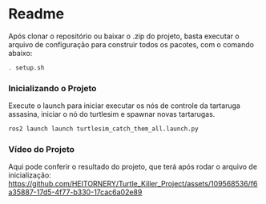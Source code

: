 # Readme
Após clonar o repositório ou baixar o .zip do projeto, basta executar o arquivo de configuração para construir todos os pacotes, com o comando abaixo:
```bash
. setup.sh
```
### Inicializando o Projeto
Execute o launch para iniciar executar os nós de controle da tartaruga assasina, iniciar o nó do turtlesim e spawnar novas tartarugas.
```bash
ros2 launch launch turtlesim_catch_them_all.launch.py
```
### Vídeo do Projeto 
Aqui pode conferir o resultado do projeto, que terá após rodar o arquivo de inicialização:
https://github.com/HEITORNERY/Turtle_Killer_Project/assets/109568536/f6a35887-17d5-4f77-b330-17cac6a02e89


